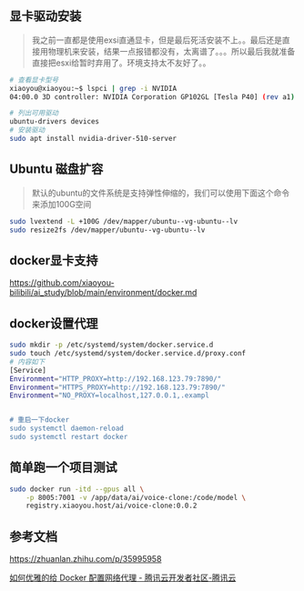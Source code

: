 ## 显卡驱动安装

> 我之前一直都是使用exsi直通显卡，但是最后死活安装不上。。最后还是直接用物理机来安装，结果一点报错都没有，太离谱了。。。所以最后我就准备直接把esxi给暂时弃用了。环境支持太不友好了。。

```bash
# 查看显卡型号
xiaoyou@xiaoyou:~$ lspci | grep -i NVIDIA
04:00.0 3D controller: NVIDIA Corporation GP102GL [Tesla P40] (rev a1)

# 列出可用驱动
ubuntu-drivers devices
# 安装驱动
sudo apt install nvidia-driver-510-server
```

## Ubuntu 磁盘扩容

> 默认的ubuntu的文件系统是支持弹性伸缩的，我们可以使用下面这个命令来添加100G空间

```bash
sudo lvextend -L +100G /dev/mapper/ubuntu--vg-ubuntu--lv
sudo resize2fs /dev/mapper/ubuntu--vg-ubuntu--lv
```

## docker显卡支持

https://github.com/xiaoyou-bilibili/ai_study/blob/main/environment/docker.md

## docker设置代理

```bash
sudo mkdir -p /etc/systemd/system/docker.service.d
sudo touch /etc/systemd/system/docker.service.d/proxy.conf
# 内容如下
[Service]
Environment="HTTP_PROXY=http://192.168.123.79:7890/"
Environment="HTTPS_PROXY=http://192.168.123.79:7890/"
Environment="NO_PROXY=localhost,127.0.0.1,.exampl


# 重启一下docker
sudo systemctl daemon-reload
sudo systemctl restart docker
```

## 简单跑一个项目测试

```bash
sudo docker run -itd --gpus all \
    -p 8005:7001 -v /app/data/ai/voice-clone:/code/model \
    registry.xiaoyou.host/ai/voice-clone:0.0.2 
```

## 参考文档

https://zhuanlan.zhihu.com/p/35995958

[如何优雅的给 Docker 配置网络代理 - 腾讯云开发者社区-腾讯云](https://cloud.tencent.com/developer/article/1806455)
